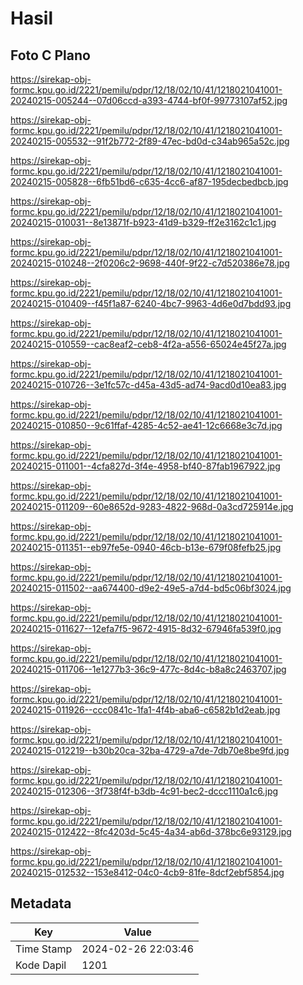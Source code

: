 # Hasil

## Foto C Plano

https://sirekap-obj-formc.kpu.go.id/2221/pemilu/pdpr/12/18/02/10/41/1218021041001-20240215-005244--07d06ccd-a393-4744-bf0f-99773107af52.jpg

https://sirekap-obj-formc.kpu.go.id/2221/pemilu/pdpr/12/18/02/10/41/1218021041001-20240215-005532--91f2b772-2f89-47ec-bd0d-c34ab965a52c.jpg

https://sirekap-obj-formc.kpu.go.id/2221/pemilu/pdpr/12/18/02/10/41/1218021041001-20240215-005828--6fb51bd6-c635-4cc6-af87-195decbedbcb.jpg

https://sirekap-obj-formc.kpu.go.id/2221/pemilu/pdpr/12/18/02/10/41/1218021041001-20240215-010031--8e13871f-b923-41d9-b329-ff2e3162c1c1.jpg

https://sirekap-obj-formc.kpu.go.id/2221/pemilu/pdpr/12/18/02/10/41/1218021041001-20240215-010248--2f0206c2-9698-440f-9f22-c7d520386e78.jpg

https://sirekap-obj-formc.kpu.go.id/2221/pemilu/pdpr/12/18/02/10/41/1218021041001-20240215-010409--f45f1a87-6240-4bc7-9963-4d6e0d7bdd93.jpg

https://sirekap-obj-formc.kpu.go.id/2221/pemilu/pdpr/12/18/02/10/41/1218021041001-20240215-010559--cac8eaf2-ceb8-4f2a-a556-65024e45f27a.jpg

https://sirekap-obj-formc.kpu.go.id/2221/pemilu/pdpr/12/18/02/10/41/1218021041001-20240215-010726--3e1fc57c-d45a-43d5-ad74-9acd0d10ea83.jpg

https://sirekap-obj-formc.kpu.go.id/2221/pemilu/pdpr/12/18/02/10/41/1218021041001-20240215-010850--9c61ffaf-4285-4c52-ae41-12c6668e3c7d.jpg

https://sirekap-obj-formc.kpu.go.id/2221/pemilu/pdpr/12/18/02/10/41/1218021041001-20240215-011001--4cfa827d-3f4e-4958-bf40-87fab1967922.jpg

https://sirekap-obj-formc.kpu.go.id/2221/pemilu/pdpr/12/18/02/10/41/1218021041001-20240215-011209--60e8652d-9283-4822-968d-0a3cd725914e.jpg

https://sirekap-obj-formc.kpu.go.id/2221/pemilu/pdpr/12/18/02/10/41/1218021041001-20240215-011351--eb97fe5e-0940-46cb-b13e-679f08fefb25.jpg

https://sirekap-obj-formc.kpu.go.id/2221/pemilu/pdpr/12/18/02/10/41/1218021041001-20240215-011502--aa674400-d9e2-49e5-a7d4-bd5c06bf3024.jpg

https://sirekap-obj-formc.kpu.go.id/2221/pemilu/pdpr/12/18/02/10/41/1218021041001-20240215-011627--12efa7f5-9672-4915-8d32-67946fa539f0.jpg

https://sirekap-obj-formc.kpu.go.id/2221/pemilu/pdpr/12/18/02/10/41/1218021041001-20240215-011706--1e1277b3-36c9-477c-8d4c-b8a8c2463707.jpg

https://sirekap-obj-formc.kpu.go.id/2221/pemilu/pdpr/12/18/02/10/41/1218021041001-20240215-011926--ccc0841c-1fa1-4f4b-aba6-c6582b1d2eab.jpg

https://sirekap-obj-formc.kpu.go.id/2221/pemilu/pdpr/12/18/02/10/41/1218021041001-20240215-012219--b30b20ca-32ba-4729-a7de-7db70e8be9fd.jpg

https://sirekap-obj-formc.kpu.go.id/2221/pemilu/pdpr/12/18/02/10/41/1218021041001-20240215-012306--3f738f4f-b3db-4c91-bec2-dccc1110a1c6.jpg

https://sirekap-obj-formc.kpu.go.id/2221/pemilu/pdpr/12/18/02/10/41/1218021041001-20240215-012422--8fc4203d-5c45-4a34-ab6d-378bc6e93129.jpg

https://sirekap-obj-formc.kpu.go.id/2221/pemilu/pdpr/12/18/02/10/41/1218021041001-20240215-012532--153e8412-04c0-4cb9-81fe-8dcf2ebf5854.jpg


## Metadata

| Key        | Value               |
| ---------- | ------------------- |
| Time Stamp | 2024-02-26 22:03:46 |
| Kode Dapil | 1201                |




